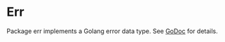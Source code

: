 # Err

Package err implements a Golang error data type. See 
[GoDoc](https://godoc.org/github.com/qamarian-dtp/err) for details.
